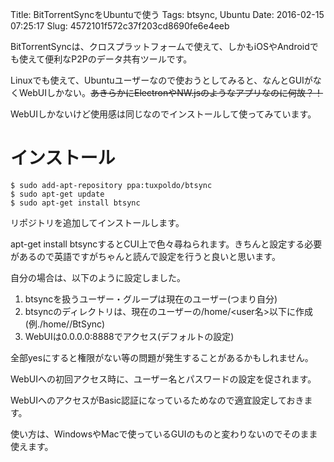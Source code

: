 Title: BitTorrentSyncをUbuntuで使う
Tags: btsync, Ubuntu
Date: 2016-02-15 07:25:17
Slug: 4572101f572c37f203cd8690fe6e4eeb

BitTorrentSyncは、クロスプラットフォームで使えて、しかもiOSやAndroidでも使えて便利なP2Pのデータ共有ツールです。

Linuxでも使えて、Ubuntuユーザーなので使おうとしてみると、なんとGUIがなくWebUIしかない。~~あきらかにElectronやNW.jsのようなアプリなのに何故？！~~

WebUIしかないけど使用感は同じなのでインストールして使ってみています。

# インストール

```
$ sudo add-apt-repository ppa:tuxpoldo/btsync
$ sudo apt-get update
$ sudo apt-get install btsync
```

リポジトリを追加してインストールします。

apt-get install btsyncするとCUI上で色々尋ねられます。きちんと設定する必要があるので英語ですがちゃんと読んで設定を行うと良いと思います。

自分の場合は、以下のように設定しました。

1. btsyncを扱うユーザー・グループは現在のユーザー(つまり自分)
2. btsyncのディレクトリは、現在のユーザーの/home/<user名>以下に作成(例./home/<user>/BtSync)
3. WebUIは0.0.0.0:8888でアクセス(デフォルトの設定)

全部yesにすると権限がない等の問題が発生することがあるかもしれません。

WebUIへの初回アクセス時に、ユーザー名とパスワードの設定を促されます。

WebUIへのアクセスがBasic認証になっているためなので適宜設定しておきます。

使い方は、WindowsやMacで使っているGUIのものと変わりないのでそのまま使えます。